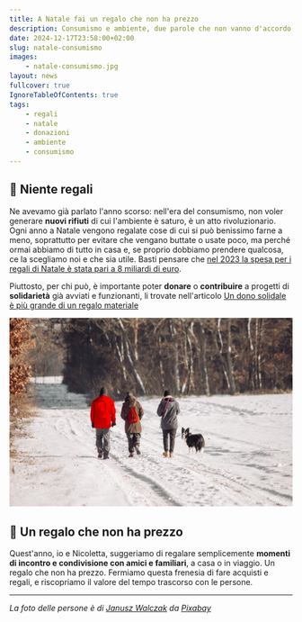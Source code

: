 ```yaml
---
title: A Natale fai un regalo che non ha prezzo
description: Consumismo e ambiente, due parole che non vanno d'accordo. Cambia ora!
date: 2024-12-17T23:58:00+02:00
slug: natale-consumismo
images:
    - natale-consumismo.jpg
layout: news
fullcover: true
IgnoreTableOfContents: true
tags:
    - regali
    - natale
    - donazioni
    - ambiente
    - consumismo
---
```


## 🛒 Niente regali

Ne avevamo già parlato l'anno scorso: nell'era del consumismo, non voler generare **nuovi rifiuti** di cui l'ambiente è saturo, è un atto rivoluzionario. Ogni anno a Natale vengono regalate cose di cui si può benissimo farne a meno, soprattutto per evitare che vengano buttate o usate poco, ma perché ormai abbiamo di tutto in casa e, se proprio dobbiamo prendere qualcosa, ce la scegliamo noi e che sia utile. Basti pensare che [nel 2023 la spesa per i regali di Natale è stata pari a 8 miliardi di euro](https://www.ilriformista.it/regali-di-natale-erosione-tredicesima-inflazione-non-spengono-spirito-natalizio-399952/).

Piuttosto, per chi può, è importante poter **donare** o **contribuire** a progetti di **solidarietà** già avviati e funzionanti, li trovate nell'articolo [Un dono solidale è più grande di un regalo materiale](/news/un-dono-solidale/)

![Convivialità](go-6895492_1280.jpg)

## 🫶 Un regalo che non ha prezzo
Quest'anno, io e Nicoletta, suggeriamo di regalare semplicemente **momenti di incontro e condivisione con amici e familiari**, a casa o in viaggio. Un regalo che non ha prezzo. Fermiamo questa frenesia di fare acquisti e regali, e riscopriamo il valore del tempo trascorso con le persone.

---

*La foto delle persone è di [Janusz Walczak](https://pixabay.com/users/jwvein-5584447/?utm_source=link-attribution&utm_medium=referral&utm_campaign=image&utm_content=6895492) da [Pixabay](https://pixabay.com//?utm_source=link-attribution&utm_medium=referral&utm_campaign=image&utm_content=6895492)*
